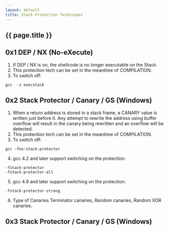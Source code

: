 ```yaml
---
layout: default
title: Stack Protection Techniques
---
```


<h2>{{ page.title }}</h2>


0x1 DEP / NX (No-eXecute)
---
1. If DEP / NX is on, the shellcode is no longer executable on the Stack. 
2. This protection tech can be set in the meantime of COMPILATION.
3. To switch off: 
```
gcc  -z execstack
```

0x2 Stack Protector / Canary / GS (Windows)
---
1. When a return address is stored in a stack frame, a CANARY value is written just before it. Any attempt to rewrite the address using buffer overflow will result in the canary being rewritten and an overflow will be detected.
2. This protection tech can be set in the meantime of COMPILATION.
3. To switch off: 
```
gcc -fno-stack-protector
```
4. gcc 4.2 and later support switching on the protection:
```
-fstack-protector 
-fstack-protector-all 
```
5. gcc 4.9 and later support switching on the protection:
```
-fstack-protector-strong
```
6. Type of Canaries
Terminator canaries, Random canaries, Random XOR canaries.

0x3 Stack Protector / Canary / GS (Windows)
---
